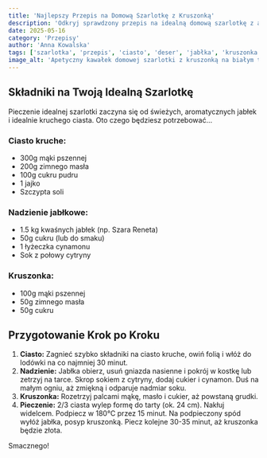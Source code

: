 ```yaml
---
title: 'Najlepszy Przepis na Domową Szarlotkę z Kruszonką'
description: 'Odkryj sprawdzony przepis na idealną domową szarlotkę z aromatyczną kruszonką. Proste kroki do pysznego ciasta, które zachwyci każdego.'
date: 2025-05-16
category: 'Przepisy'
author: 'Anna Kowalska'
tags: ['szarlotka', 'przepis', 'ciasto', 'deser', 'jabłka', 'kruszonka']
image_alt: 'Apetyczny kawałek domowej szarlotki z kruszonką na białym talerzu'
---
```


## Składniki na Twoją Idealną Szarlotkę

Pieczenie idealnej szarlotki zaczyna się od świeżych, aromatycznych jabłek i idealnie kruchego ciasta. Oto czego będziesz potrzebować...

### Ciasto kruche:
* 300g mąki pszennej
* 200g zimnego masła
* 100g cukru pudru
* 1 jajko
* Szczypta soli

### Nadzienie jabłkowe:
* 1.5 kg kwaśnych jabłek (np. Szara Reneta)
* 50g cukru (lub do smaku)
* 1 łyżeczka cynamonu
* Sok z połowy cytryny

### Kruszonka:
* 100g mąki pszennej
* 50g zimnego masła
* 50g cukru

## Przygotowanie Krok po Kroku

1.  **Ciasto:** Zagnieć szybko składniki na ciasto kruche, owiń folią i włóż do lodówki na co najmniej 30 minut.
2.  **Nadzienie:** Jabłka obierz, usuń gniazda nasienne i pokrój w kostkę lub zetrzyj na tarce. Skrop sokiem z cytryny, dodaj cukier i cynamon. Duś na małym ogniu, aż zmiękną i odparuje nadmiar soku.
3.  **Kruszonka:** Rozetrzyj palcami mąkę, masło i cukier, aż powstaną grudki.
4.  **Pieczenie:** 2/3 ciasta wylep formę do tarty (ok. 24 cm). Nakłuj widelcem. Podpiecz w 180°C przez 15 minut. Na podpieczony spód wyłóż jabłka, posyp kruszonką. Piecz kolejne 30-35 minut, aż kruszonka będzie złota.

Smacznego!